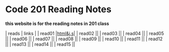 # Code 201 Reading Notes
**this website is for the reading notes in 201 class**


| reads    | links    |
| read01   |[html&j.s](read01)|
| read02   |[](read02)|
| read03   |[](read03)|
| read04   |[](read04)|
| read05   |[](read05)|
| read06   |[](read06)|
| read07   |[](read07)|
| read08   |[](read08)|
| read09   |[](read09)|
| read10   |[](read10)|
| read11   |[](read11)|
| read12   |[](read12)|
| read13   |[](read13)|
| read14   |[](read14)|
| read15   |[](read15)|
